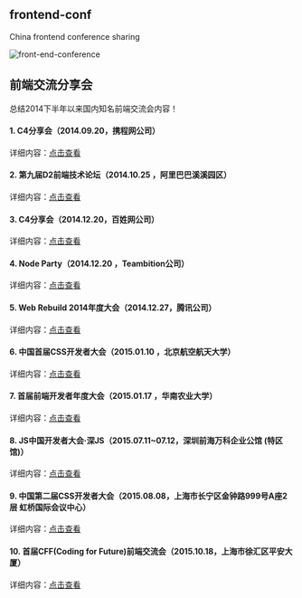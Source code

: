## frontend-conf

China frontend conference sharing

![front-end-conference](https://raw.githubusercontent.com/yunxiange/yunxiange.github.io/master/images/front-end-conference.png)

## 前端交流分享会

总结2014下半年以来国内知名前端交流会内容！

#### 1. C4分享会（2014.09.20，携程网公司）

详细内容：[点击查看](./content/C4-2014-09-20.md)

#### 2. 第九届D2前端技术论坛（2014.10.25 ，阿里巴巴溪溪园区）

详细内容：[点击查看](./content/D2-2014-10-25.md)

#### 3. C4分享会（2014.12.20，百姓网公司）

详细内容：[点击查看](./content/C4-2014-12-20.md)

#### 4. Node Party（2014.12.20 ，Teambition公司）

详细内容：[点击查看](./content/Node-Party-2014-12-20.md)

#### 5. Web Rebuild 2014年度大会（2014.12.27，腾讯公司）

详细内容：[点击查看](./content/Web-Rebuild-2014-12-27.md)

#### 6. 中国首届CSS开发者大会（2015.01.10 ，北京航空航天大学）

详细内容：[点击查看](./content/CSS-Conf-2015-01-10.md)

#### 7. 首届前端开发者年度大会（2015.01.17 ，华南农业大学）

详细内容：[点击查看](./content/FEDay-2015-01-17.md)

#### 8. JS中国开发者大会·深JS（2015.07.11~07.12，深圳前海万科企业公馆 (特区馆)）

详细内容：[点击查看](./content/ShenJS-2015-07-11.md)

#### 9. 中国第二届CSS开发者大会（2015.08.08，上海市长宁区金钟路999号A座2层 虹桥国际会议中心）

详细内容：[点击查看](./content/CSS-Conf-2015-08-08.md)

#### 10. 首届CFF(Coding for Future)前端交流会（2015.10.18，上海市徐汇区平安大厦）

详细内容：[点击查看](./content/Coding-for-Future-2015-10-18.md)
